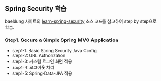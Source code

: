 ## Spring Security 학습

baeldung 사이트의 [learn-spring-security](https://github.com/eugenp/learn-spring-security) 소스 코드를 참고하여 step by step으로 학습.

### Step1. Secure a ﻿﻿Simple﻿﻿ Spring MVC Application
- step1-1: Basic Spring Security Java Config
- step1-2: URL Authorization
- step1-3: 커스텀 로그인 화면 적용
- step1-4: 로그아웃 처리
- step1-5: Spring-Data-JPA 적용